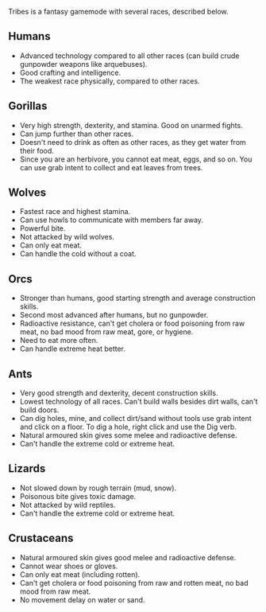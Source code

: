 Tribes is a fantasy gamemode with several races, described below.

## Humans

  - Advanced technology compared to all other races (can build crude
    gunpowder weapons like arquebuses).
  - Good crafting and intelligence.
  - The weakest race physically, compared to other races.

## Gorillas

  - Very high strength, dexterity, and stamina. Good on unarmed fights.
  - Can jump further than other races.
  - Doesn't need to drink as often as other races, as they get water
    from their food.
  - Since you are an herbivore, you cannot eat meat, eggs, and so on.
    You can use grab intent to collect and eat leaves from trees.

## Wolves

  - Fastest race and highest stamina.
  - Can use howls to communicate with members far away.
  - Powerful bite.
  - Not attacked by wild wolves.
  - Can only eat meat.
  - Can handle the cold without a coat.

## Orcs

  - Stronger than humans, good starting strength and average
    construction skills.
  - Second most advanced after humans, but no gunpowder.
  - Radioactive resistance, can't get cholera or food poisoning from raw
    meat, no bad mood from raw meat, gore, or hygiene.
  - Need to eat more often.
  - Can handle extreme heat better.

## Ants

  - Very good strength and dexterity, decent construction skills.
  - Lowest technology of all races. Can't build walls besides dirt
    walls, can't build doors.
  - Can dig holes, mine, and collect dirt/sand without tools use grab
    intent and click on a floor. To dig a hole, right click and use the
    Dig verb.
  - Natural armoured skin gives some melee and radioactive defense.
  - Can't handle the extreme cold or extreme heat.

## Lizards

  - Not slowed down by rough terrain (mud, snow).
  - Poisonous bite gives toxic damage.
  - Not attacked by wild reptiles.
  - Can't handle the extreme cold or extreme heat.

## Crustaceans

  - Natural armoured skin gives good melee and radioactive defense.
  - Cannot wear shoes or gloves.
  - Can only eat meat (including rotten).
  - Can't get cholera or food poisoning from raw and rotten meat, no bad
    mood from raw meat.
  - No movement delay on water or sand.